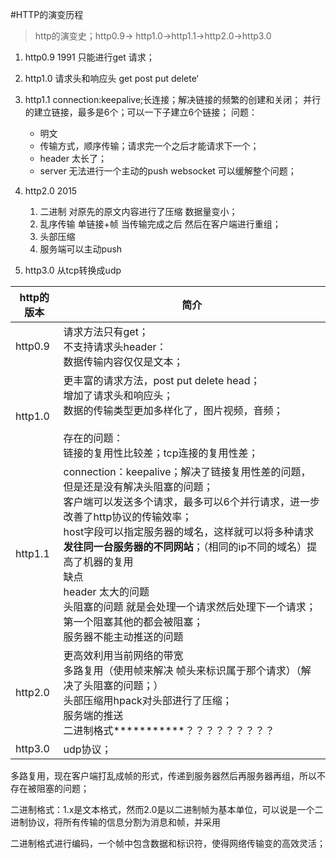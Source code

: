 #HTTP的演变历程

>http的演变史；http0.9-> http1.0->http1.1->http2.0->http3.0

1. http0.9 1991  只能进行get 请求；
2. http1.0  请求头和响应头  get post put delete‘
3. http1.1 connection:keepalive;长连接；解决链接的频繁的创建和关闭；
   并行的建立链接，最多是6个；可以一下子建立6个链接；
   问题：
   * 明文 
   * 传输方式，顺序传输；请求完一个之后才能请求下一个；
   * header 太长了；
   * server 无法进行一个主动的push websocket 可以缓解整个问题；
4. http2.0    2015
   1. 二进制 对原先的原文内容进行了压缩 数据量变小；
   2. 乱序传输  单链接+帧  当传输完成之后 然后在客户端进行重组；
   3. 
      头部压缩
   4. 服务端可以主动push
   
5. http3.0 从tcp转换成udp



| http的版本 | 简介                                                         |
| ---------- | ------------------------------------------------------------ |
| http0.9    | 请求方法只有get；<br />不支持请求头header：<br />数据传输内容仅仅是文本； |
| http1.0    | 更丰富的请求方法，post put delete head；<br />增加了请求头和响应头；<br />数据的传输类型更加多样化了，图片视频，音频；<br /><br />存在的问题：<br />链接的复用性比较差；tcp连接的复用性差；<br /> |
| http1.1    | connection：keepalive；解决了链接复用性差的问题，但是还是没有解决头阻塞的问题；<br />客户端可以发送多个请求，最多可以6个并行请求，进一步改善了http协议的传输效率；<br />host字段可以指定服务器的域名，这样就可以将多种请求**发往同一台服务器的不同网站**；（相同的ip不同的域名）提高了机器的复用<br />缺点<br /> header 太大的问题<br />头阻塞的问题  就是会处理一个请求然后处理下一个请求；第一个阻塞其他的都会被阻塞；<br />服务器不能主动推送的问题<br /> |
| http2.0    | 更高效利用当前网络的带宽<br />多路复用（使用帧来解决 帧头来标识属于那个请求）（解决了头阻塞的问题；）<br />头部压缩用hpack对头部进行了压缩；<br />服务端的推送<br />二进制格式***********？？？？？？？？？<br /> |
| http3.0    | udp协议；                                                    |





多路复用，现在客户端打乱成帧的形式，传递到服务器然后再服务器再组，所以不存在被阻塞的问题；



二进制格式：1.x是文本格式，然而2.0是以二进制帧为基本单位，可以说是一个二进制协议，将所有传输的信息分割为消息和帧，并采用

二进制格式进行编码，一个帧中包含数据和标识符，使得网络传输变的高效灵活；